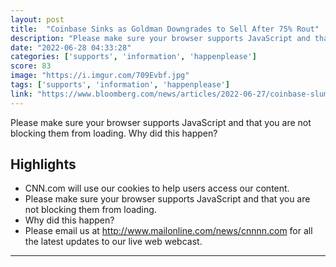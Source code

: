 ```yaml
---
layout: post
title:  "Coinbase Sinks as Goldman Downgrades to Sell After 75% Rout"
description: "Please make sure your browser supports JavaScript and that you are not blocking them from loading.  Why did this happen?"
date: "2022-06-28 04:33:28"
categories: ['supports', 'information', 'happenplease']
score: 83
image: "https://i.imgur.com/709Evbf.jpg"
tags: ['supports', 'information', 'happenplease']
link: "https://www.bloomberg.com/news/articles/2022-06-27/coinbase-slumps-as-goldman-cuts-to-sell-after-75-drop-this-year"
---
```


Please make sure your browser supports JavaScript and that you are not blocking them from loading.  Why did this happen?

## Highlights

- CNN.com will use our cookies to help users access our content.
- Please make sure your browser supports JavaScript and that you are not blocking them from loading.
- Why did this happen?
- Please email us at http://www.mailonline.com/news/cnnnn.com for all the latest updates to our live web webcast.

---
